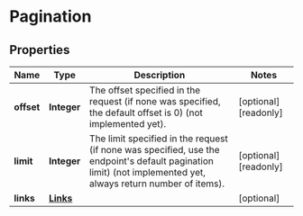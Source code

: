 

# Pagination

## Properties

| Name | Type | Description | Notes |
| ------------ | ------------- | ------------- | ------------- |
| **offset** | **Integer** | The offset specified in the request (if none was specified, the default offset is 0) (not implemented yet).  |  [optional] [readonly] |
| **limit** | **Integer** | The limit specified in the request (if none was specified, use the endpoint&#39;s default pagination limit) (not implemented yet, always return number of items).  |  [optional] [readonly] |
| **links** | [**Links**](Links.md) |  |  [optional] |


